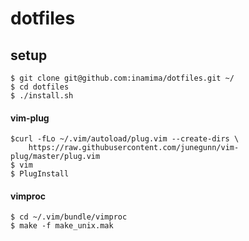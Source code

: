dotfiles
========

setup
-----

    $ git clone git@github.com:inamima/dotfiles.git ~/
    $ cd dotfiles
    $ ./install.sh

#### vim-plug

    $curl -fLo ~/.vim/autoload/plug.vim --create-dirs \
        https://raw.githubusercontent.com/junegunn/vim-plug/master/plug.vim
    $ vim
    $ PlugInstall

#### vimproc

    $ cd ~/.vim/bundle/vimproc
    $ make -f make_unix.mak
